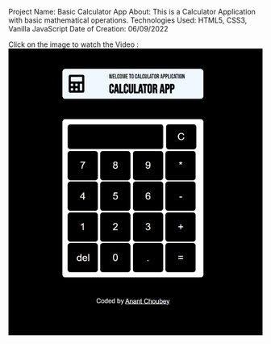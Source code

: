 Project Name: Basic Calculator App
About: This is a Calculator Application with basic mathematical operations.
Technologies Used: HTML5, CSS3, Vanilla JavaScript
Date of Creation: 06/09/2022


Click on the image to watch the Video :
[![Watch the video](calculatorApp.png)](https://youtu.be/kh6TUM31g9g)